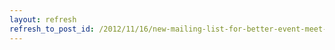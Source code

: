```yaml
---
layout: refresh
refresh_to_post_id: /2012/11/16/new-mailing-list-for-better-event-meet-up-local-community-coordination
---
```

